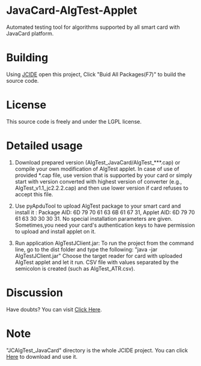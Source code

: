# JavaCard-AlgTest-Applet
Automated testing tool for algorithms supported by all smart card with JavaCard platform.

Building
===

Using [JCIDE](http://javacardos.com/javacardforum/viewtopic.php?f=26&t=43) open this project,  Click "Buid All Packages(F7)" to build the source code.

License 
=======
 This source code is freely and under the LGPL license.

Detailed usage
======

  1. Download prepared version (AlgTest_JavaCard/AlgTest_***.cap) or compile your own modification of AlgTest applet. In case of use of provided *.cap file, use version that is supported by your card or simply start with version converted with highest version of converter (e.g., AlgTest_v1.1_jc2.2.2.cap) and then use lower version if card refuses to accept this file.

  2. Use pyApduTool to upload AlgTest package to your smart card and install it :  Package AID: 6D 79 70 61 63 6B 61 67 31, Applet AID: 6D 79 70 61 63 30 30 30  31. No special installation parameters are given.
  Sometimes,you need your card's authentication keys to have permission to upload and install applet on it.

  3. Run application AlgTestJClient.jar:  To run the project from the command line, go to the dist folder and type the following:
  "java -jar AlgTestJClient.jar"
  Choose the target reader for card with uploaded AlgTest applet and let it run. CSV file with values separated by the semicolon is created (such as AlgTest_ATR.csv).


Discussion
===
Have doubts? You can visit [Click Here](http://javacardos.com/javacardforum/viewforum.php?f=35).

Note
======

"JCAlgTest_JavaCard"  directory is the whole JCIDE project. You can click [Here](http://www.javacardos.com/JCIDE/downloads/JCKit.zip) to download and use it.
  

